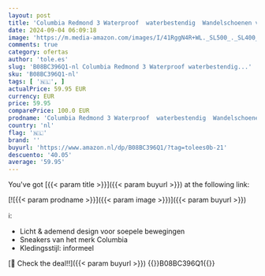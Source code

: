 ```yaml
---
layout: post
title: 'Columbia Redmond 3 Waterproof  waterbestendig  Wandelschoenen voor Heren  Bruin  Pebble/Dark Sienna   42 EU'
date: 2024-09-04 06:09:18
image: 'https://m.media-amazon.com/images/I/41RggN4R+WL._SL500_._SL400_.jpg'
comments: true
category: ofertas
author: 'tole.es'
slug: 'B08BC396Q1-nl Columbia Redmond 3 Waterproof waterbestendig...'
sku: 'B08BC396Q1-nl'
tags: [ '🇳🇱', ]
actualPrice: 59.95 EUR
currency: EUR
price: 59.95
comparePrice: 100.0 EUR
prodname: 'Columbia Redmond 3 Waterproof  waterbestendig  Wandelschoenen voor Heren  Bruin  Pebble/Dark Sienna   42 EU'
country: 'nl'
flag: '🇳🇱'
brand: ''
buyurl: 'https://www.amazon.nl/dp/B08BC396Q1/?tag=tolees0b-21'
descuento: '40.05'
average: '59.95'
---
```


You've got [{{< param title >}}]({{< param buyurl >}}) at the following link:

[![{{< param prodname >}}]({{< param image >}})]({{< param buyurl >}})

ℹ️:

- Licht & ademend design voor soepele bewegingen
- Sneakers van het merk Columbia
- Kledingsstijl: informeel

[🛒 Check the deal!!]({{< param buyurl >}})
{{<world>}}B08BC396Q1{{</world>}}
